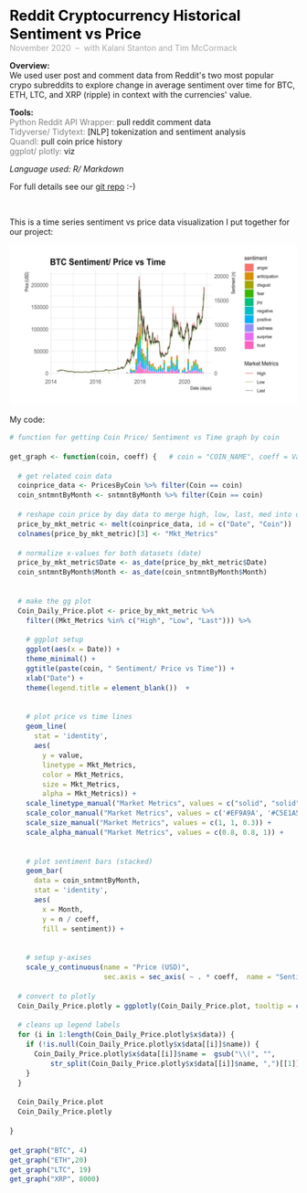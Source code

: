 <span style="font-weight: bold; color: black; font-size:180%; line-height: 32px;"> Reddit Cryptocurrency Historical Sentiment vs Price  </span>  <br>
<span style="color:darkgrey;">November 2020 &nbsp;&ndash;&nbsp; with Kalani Stanton and Tim McCormack</span>


**Overview:**   
We used user post and comment data from Reddit's two most popular crypo subreddits to explore change in average sentiment over time for BTC, ETH, LTC, and XRP (ripple) in context with the currencies' value.  

**Tools:**  
<span style="color:grey">Python Reddit API Wrapper:</span> pull reddit comment data  
<span style="color:grey">Tidyverse/ Tidytext:</span> [NLP] tokenization and sentiment analysis  
<span style="color:grey">Quandl:</span> pull coin price history  
<span style="color:grey">ggplot/ plotly:</span> viz

*Language used: R/ Markdown*

For full details see our [git repo](https://github.com/vivienneprince/MungingProj2) :-)



<br>  


This is a time series sentiment vs price data visualization I put together for our project:  

<img src="images/cryptograph1.jpeg?raw=true"/>  


My code:  

```R
# function for getting Coin Price/ Sentiment vs Time graph by coin 

get_graph <- function(coin, coeff) {   # coin = "COIN_NAME", coeff = Value used to transform sentiment to match price scale on graph
  
  # get related coin data
  coinprice_data <- PricesByCoin %>% filter(Coin == coin)
  coin_sntmntByMonth <- sntmntByMonth %>% filter(Coin == coin)
  
  # reshape coin price by day data to merge high, low, last, med into one variable
  price_by_mkt_metric <- melt(coinprice_data, id = c("Date", "Coin"))
  colnames(price_by_mkt_metric)[3] <- "Mkt_Metrics"
  
  # normalize x-values for both datasets (date)
  price_by_mkt_metric$Date <- as_date(price_by_mkt_metric$Date)
  coin_sntmntByMonth$Month <- as_date(coin_sntmntByMonth$Month)
  

  # make the gg plot
  Coin_Daily_Price.plot <- price_by_mkt_metric %>%
    filter((Mkt_Metrics %in% c("High", "Low", "Last"))) %>%
    
    # ggplot setup
    ggplot(aes(x = Date)) +
    theme_minimal() +
    ggtitle(paste(coin, " Sentiment/ Price vs Time")) +
    xlab("Date") +
    theme(legend.title = element_blank())  +
    
    
    # plot price vs time lines
    geom_line(
      stat = 'identity',
      aes(
        y = value,
        linetype = Mkt_Metrics,
        color = Mkt_Metrics,
        size = Mkt_Metrics,
        alpha = Mkt_Metrics)) +
    scale_linetype_manual("Market Metrics", values = c("solid", "solid", "solid")) +
    scale_color_manual("Market Metrics", values = c('#EF9A9A', '#C5E1A5', '#212121')) +
    scale_size_manual("Market Metrics", values = c(1, 1, 0.3)) +
    scale_alpha_manual("Market Metrics", values = c(0.8, 0.8, 1)) +
    
    
    # plot sentiment bars (stacked)
    geom_bar(
      data = coin_sntmntByMonth,
      stat = 'identity',
      aes(
        x = Month,
        y = n / coeff,
        fill = sentiment)) +
    
    
    # setup y-axises
    scale_y_continuous(name = "Price (USD)",
                       sec.axis = sec_axis( ~ . * coeff,  name = "Sentiment (n)"))
  
  # convert to plotly
  Coin_Daily_Price.plotly = ggplotly(Coin_Daily_Price.plot, tooltip = c("label","x","y"))
  
  # cleans up legend labels
  for (i in 1:length(Coin_Daily_Price.plotly$x$data)) {
    if (!is.null(Coin_Daily_Price.plotly$x$data[[i]]$name)) {
      Coin_Daily_Price.plotly$x$data[[i]]$name =  gsub("\\(", "",
          str_split(Coin_Daily_Price.plotly$x$data[[i]]$name, ",")[[1]][1])
    }
  }
  
  Coin_Daily_Price.plot
  Coin_Daily_Price.plotly

}

get_graph("BTC", 4)
get_graph("ETH",20)
get_graph("LTC", 19)
get_graph("XRP", 8000)

```


